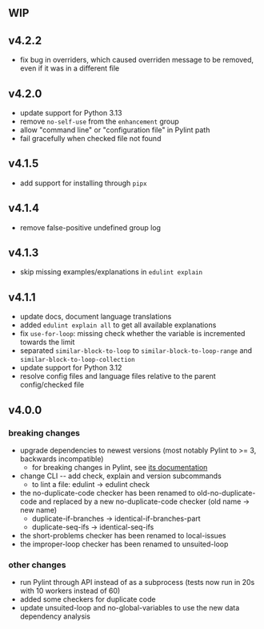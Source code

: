 ## WIP

## v4.2.2

- fix bug in overriders, which caused overriden message to be removed, even if it was in a different file

## v4.2.0

- update support for Python 3.13
- remove `no-self-use` from the `enhancement` group
- allow "command line" or "configuration file" in Pylint path
- fail gracefully when checked file not found

## v4.1.5

- add support for installing through `pipx`

## v4.1.4

- remove false-positive undefined group log

## v4.1.3

- skip missing examples/explanations in `edulint explain`

## v4.1.1

- update docs, document language translations
- added `edulint explain all` to get all available explanations
- fix `use-for-loop`: missing check whether the variable is incremented towards the limit
- separated `similar-block-to-loop` to `similar-block-to-loop-range` and `similar-block-to-loop-collection`
- update support for Python 3.12
- resolve config files and language files relative to the parent config/checked file

## v4.0.0

### breaking changes
- upgrade dependencies to newest versions (most notably Pylint to >= 3, backwards incompatible)
    - for breaking changes in Pylint, see [its documentation](https://pylint.readthedocs.io/en/stable/whatsnew/3/3.0/index.html)
- change CLI -- add check, explain and version subcommands
    - to lint a file: edulint -> edulint check
- the no-duplicate-code checker has been renamed to old-no-duplicate-code and replaced by a new no-duplicate-code checker (old name -> new name)
    - duplicate-if-branches -> identical-if-branches-part
    - duplicate-seq-ifs -> identical-seq-ifs
- the short-problems checker has been renamed to local-issues
- the improper-loop checker has been renamed to unsuited-loop

### other changes
- run Pylint through API instead of as a subprocess (tests now run in 20s with 10 workers instead of 60)
- added some checkers for duplicate code
- update unsuited-loop and no-global-variables to use the new data dependency analysis
